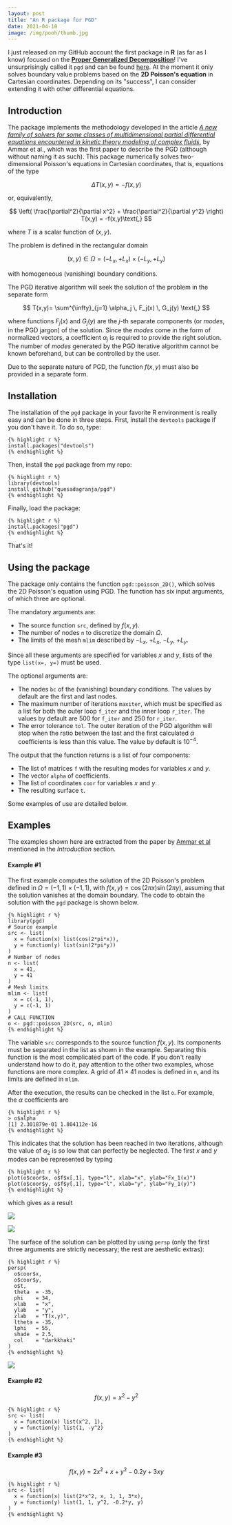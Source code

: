 ```yaml
---
layout: post
title: "An R package for PGD"
date: 2021-04-10
image: /img/pooh/thumb.jpg
---
```

I just released on my GitHub account the first package in **R** (as far as I know) focused on the [**Proper Generalized Decomposition**](https://en.wikipedia.org/wiki/Proper_generalized_decomposition)! I've unsurprisingly called it `pgd` and can be found [here](https://github.com/quesadagranja/pgd "here"). At the moment it only solves boundary value problems based on the **2D Poisson's equation** in Cartesian coordinates. Depending on its "success", I can consider extending it with other differential equations.

## Introduction
The package implements the methodology developed in the article [*A new family of solvers for some classes of multidimensional partial differential equations encountered in kinetic theory modeling of complex fluids*](https://hal.archives-ouvertes.fr/hal-01004909/document), by Ammar et al., which was the first paper to describe the PGD (although without naming it as such). This package numerically solves two-dimensional Poisson's equations in Cartesian coordinates, that is, equations of the type

$$
\Delta T(x,y) = - f(x,y)
$$

or, equivalently,

$$
\left( \frac{\partial^2}{\partial x^2} + \frac{\partial^2}{\partial y^2} \right) T(x,y) = -f(x,y)\text{,}
$$

where $T$ is a scalar function of $(x,y)$.

The problem is defined in the rectangular domain

$$
(x,y) \in \Omega = \left(-L_x, +L_x\right) \times \left(-L_y, +L_y \right)
$$

with homogeneous (vanishing) boundary conditions.

The PGD iterative algorithm will seek the solution of the problem in the separate form

$$
T(x,y)= \sum^{\infty}_{j=1} \alpha_j \, F_j(x) \, G_j(y) \text{,}
$$

where functions $F_j(x)$ and $G_j(y)$ are the $j$-th separate components (or *modes*, in the PGD jargon) of the solution. Since the *modes* come in the form of normalized vectors, a coefficient $\alpha_j$ is required to provide the right solution. The number of *modes* generated by the PGD iterative algorithm cannot be known beforehand, but can be controlled by the user.

Due to the separate nature of PGD, the function $f(x,y)$ must also be provided in a separate form.

## Installation
The installation of the ``pgd`` package in your favorite R environment is really easy and can be done in three steps. First, install the ``devtools`` package if you don't have it. To do so, type:

```
{% highlight r %}
install.packages("devtools")
{% endhighlight %}
```

Then, install the ``pgd`` package from my repo:

```
{% highlight r %}
library(devtools)
install_github("quesadagranja/pgd")
{% endhighlight %}
```

Finally, load the package:

```
{% highlight r %}
install.packages("pgd")
{% endhighlight %}
```

That's it!

## Using the package
The package only contains the function ``pgd::poisson_2D()``, which solves the 2D Poisson's equation using PGD. The function has six input arguments, of which three are optional.

The mandatory arguments are:
* The source function ``src``, defined by $f(x,y)$.
* The number of nodes ``n`` to discretize the domain $\Omega$.
* The limits of the mesh ``mlim`` described by $-L_x$, $+L_x$, $-L_y$, $+L_y$.

Since all these arguments are specified for variables $x$ and $y$, lists of the type ``list(x=, y=)`` must be used.

The optional arguments are:
* The nodes ``bc`` of the (vanishing) boundary conditions. The values by default are the first and last nodes.
* The maximum number of iterations ``maxiter``, which must be specified as a list for both the outer loop ``f_iter`` and the inner loop ``r_iter``. The values by default are 500 for ``f_iter`` and 250 for ``r_iter``.
* The error tolerance ``tol``. The outer iteration of the PGD algorithm will stop when the ratio between the last and the first calculated $\alpha$ coefficients is less than this value. The value by default is $10^{-4}$.

The output that the function returns is a list of four components:
* The list of matrices ``f`` with the resulting modes for variables $x$ and $y$.
* The vector ``alpha`` of coefficients.
* The list of coordinates ``coor`` for variables $x$ and $y$.
* The resulting surface ``t``.

Some examples of use are detailed below.

## Examples
The examples shown here are extracted from the paper by [Ammar et al](https://hal.archives-ouvertes.fr/hal-01004909/document) mentioned in the *Introduction* section.

#### Example #1
The first example computes the solution of the 2D Poisson's problem defined in $\Omega = \left(-1, 1\right) \times \left(-1, 1\right)$, with $f(x,y) = \cos(2 \pi x) \sin(2 \pi y)$, assuming that the solution vanishes at the domain boundary. The code to obtain the solution with the ``pgd`` package is shown below.

```
{% highlight r %}
library(pgd)
# Source example
src <- list(
  x = function(x) list(cos(2*pi*x)),
  y = function(y) list(sin(2*pi*y))
)
# Number of nodes
n <- list(
  x = 41,
  y = 41
)
# Mesh limits
mlim <- list(
  x = c(-1, 1),
  y = c(-1, 1)
)
# CALL FUNCTION
o <- pgd::poisson_2D(src, n, mlim)
{% endhighlight %}
```

The variable ``src`` corresponds to the source function $f(x,y)$. Its components must be separated in the list as shown in the example. Separating this function is the most complicated part of the code. If you don't really understand how to do it, pay attention to the other two examples, whose functions are more complex. A grid of $41 \times 41$ nodes is defined in ``n``, and its limits are defined in ``mlim``.

After the execution, the results can be checked in the list ``o``. For example, the $\alpha$ coefficients are

```
{% highlight r %}
> o$alpha
[1] 2.301879e-01 1.804112e-16
{% endhighlight %}
```

This indicates that the solution has been reached in two iterations, although the value of $\alpha_2$ is so low that can perfectly be neglected. The first $x$ and $y$ modes can be represented by typing

```
{% highlight r %}
plot(o$coor$x, o$f$x[,1], type="l", xlab="x", ylab="Fx_1(x)")
plot(o$coor$y, o$f$y[,1], type="l", xlab="y", ylab="Fy_1(y)")
{% endhighlight %}
```

which gives as a result

![](/img/pooh/example1-mode1x.png)

![](/img/pooh/example1-mode1y.png)

The surface of the solution can be plotted by using ``persp`` (only the first three arguments are strictly necessary; the rest are aesthetic extras):

```
{% highlight r %}
persp(
  o$coor$x,
  o$coor$y,
  o$t,
  theta  = -35,
  phi    = 34,
  xlab   = "x",
  ylab   = "y",
  zlab   = "T(x,y)",
  ltheta = -35,
  lphi   = 55,
  shade  = 2.5,
  col    = "darkkhaki"
)
{% endhighlight %}
```

![](/img/pooh/example1-surface.png)

#### Example #2
$$
f(x,y) = x^2 - y^2
$$

```
{% highlight r %} 
src <- list(
  x = function(x) list(x^2, 1),
  y = function(y) list(1, -y^2)
)
{% endhighlight %}
```

#### Example #3
$$
f(x,y) = 2x^2 + x + y^2 - 0.2y + 3xy
$$

```
{% highlight r %} 
src <- list(
  x = function(x) list(2*x^2, x, 1, 1, 3*x),
  y = function(y) list(1, 1, y^2, -0.2*y, y)
)
{% endhighlight %}
```